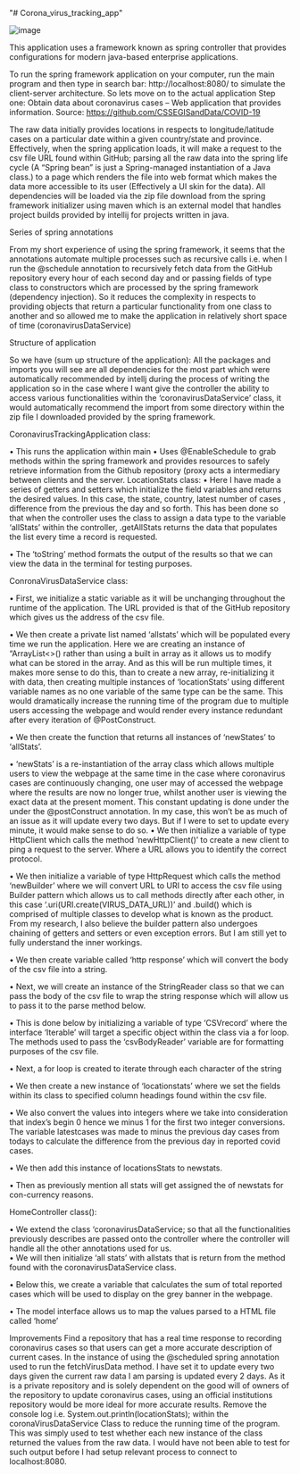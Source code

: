 "# Corona_virus_tracking_app" 

![image](https://user-images.githubusercontent.com/65728188/151201953-449c4b69-eda5-46f0-a686-14fa09ce250a.png)

This application uses a framework known as spring controller that provides configurations for modern java-based enterprise applications.

To run the spring framework application on your computer, run the main program and then type in search bar: http://localhost:8080/ to simulate the client-server architecture.
So lets move on to the actual application 
Step one: Obtain data about coronavirus cases – Web application that provides information. 
Source: https://github.com/CSSEGISandData/COVID-19

The raw data initially provides locations in respects to longitude/latitude cases on a particular date within a given country/state and province. 
Effectively, when the spring application loads, it will make a request to the csv file URL found within GitHub; parsing all the raw data into the spring life cycle (A “Spring bean” is just a Spring-managed instantiation of a Java class.) to a page which renders the file into web format which makes the data more accessible to its user (Effectively a UI skin for the data). 
All dependencies will be loaded via the zip file download from the spring framework initializer using maven which is an external model that handles project builds provided by intellij for projects written in java. 

Series of spring annotations

From my short experience of using the spring framework, it seems that the annotations automate multiple processes such as recursive calls i.e. when I run the @schedule annotation to recursively fetch data from the GitHub repository every hour of each second day and or passing fields of type class to constructors which are processed by the spring framework (dependency injection).
So it reduces the complexity in respects to providing objects that return a particular functionality from one class to another and so allowed me to make the application in relatively short space of time (coronavirusDataService)  

Structure of application 	

So we have (sum up structure of the application):
All the packages and imports you will see are all dependencies for the most part which were automatically recommended by intellj during the process of writing the application so in the case where I want give the controller the ability to access various functionalities within the ‘coronavirusDataService’ class, it would automatically recommend the import from some directory within the zip file I downloaded provided by the spring framework.

CoronavirusTrackingApplication class:

•	This runs the application within main 
•	Uses @EnableSchedule to grab methods within the spring framework and provides resources to safely retrieve information from the Github repository (proxy acts a intermediary between clients and the server. 
LocationStats class: 
•	Here I have made a series of getters and setters which initialize the field variables and returns the desired values. In this case, the state, country, latest number of cases , difference from the previous the day and so forth. This has been done so that when the controller uses the class to assign a data type to the variable ‘allStats’ within the controller,  .getAllStats returns the data that populates the list every time a record is requested. 

•	The ‘toString’ method formats the output of the results so that we can view the data in the terminal for testing purposes.

ConronaVirusDataService class: 

•	First, we initialize a static variable as it will be unchanging throughout the runtime of the application. The URL provided is that of the GitHub repository which gives us the address of the csv file. 

•	We then create a private list named ‘allstats’ which will be populated every time we run the application. Here we are creating an instance of “ArrayList<>() rather than using a built in array as it allows us to modify what can be stored in the array. And as this will be run multiple times, it makes more sense to do this, than to create a new array, re-initializing it with data, then creating multiple instances of ‘locationStats’ using different variable names as no one variable of the same type can be the same. This would dramatically increase the running time of the program due to multiple users accessing the webpage and would render every instance redundant after every iteration of @PostConstruct. 

•	We then create the function that returns all instances of ‘newStates’ to ‘allStats’. 


•	‘newStats’ is a re-instantiation of the array class which allows multiple users to view the webpage at the same time in the case where coronavirus cases are continuously changing, one user may of accessed the webpage where the results are now no longer true, whilst another user is viewing the exact data at the present moment. This constant updating is done under the under the @postConstruct annotation. In my case, this won’t be as much of an issue as it will update every two days. But if I were to set to update every minute, it would make sense to do so. 
•	We then initialize a variable of type HttpClient which calls the method ‘newHttpClient()’ to create a new client to ping a request to the server. Where a URL allows you to identify the correct protocol. 

•	We then initialize a variable of type HttpRequest which calls the method ‘newBuilder’ where we will convert URL to URI to access the csv file using Builder pattern which allows us to call methods directly after each other, in this case ‘.uri(URI.create(VIRUS_DATA_URL))’ and .build() which is comprised of multiple classes to develop what is known as the product. From my research, I also believe the builder pattern  also undergoes chaining of getters and setters or even exception errors. But I am still yet to fully understand the inner workings. 


•	We then create variable called ‘http response’ which will convert the body of the csv file into a string. 

•	Next, we will create an instance of the StringReader class so that we can pass the body of the csv file to wrap the string response which will allow us to pass it to the parse method below.


•	This is done below by initializing a variable of type ‘CSVrecord’ where the interface ‘Iterable’ will target a specific object within the class via a for loop. The methods used to pass the ‘csvBodyReader’ variable are for formatting purposes of the csv file. 

•	Next, a for loop is created to iterate through each character of the string 


•	We then create a new instance of ‘locationstats’ where we set the fields within its class to specified column headings found within the csv file.

•	We also convert the values into integers where we take into consideration that index’s begin 0 hence we minus 1 for the first two integer conversions. The variable latestcases was made to minus the previous day cases from todays to calculate the difference from the previous day in reported covid cases. 


•	We then add this instance of locationsStats to newstats. 

•	Then as previously mention all stats will get assigned the of newstats for con-currency reasons. 

HomeController class(): 	

•	We extend the class ‘coronavirusDataService; so that all the functionalities previously describes are passed onto the controller where the controller will handle all the other annotations used for us.  
•	We will then initialize ‘all stats’ with allstats that is return from the method found with the coronavirusDataService class.

•	Below this, we create a variable that calculates the sum of total reported cases which will be used to display on the grey banner in the webpage. 


•	The model interface allows us to map the values parsed to a HTML file called ‘home’ 


Improvements
Find a repository that has a real time response to recording coronavirus cases so that users can get a more accurate description of current cases. In the instance of using the @scheduled spring annotation used to run the fetchVirusData method. I have set it to update every two days given the current raw data I am parsing is updated every 2 days. As it is a private repository and is solely dependent on the good will of owners of the repository to update coronavirus cases, using an official institutions repository would be more ideal for more accurate results. 
Remove the console log i.e. System.out.println(locationStats); within the coronaVirusDataService Class to reduce the running time of the program. This was simply used to test whether each new instance of the class returned the values from the raw data. I would have not been able to test for such output before I had setup relevant process to connect to localhost:8080. 

